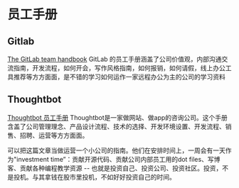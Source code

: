 # 员工手册

## Gitlab

[The GitLab team handbook](https://about.gitlab.com/handbook/) GitLab 的员工手册涵盖了公司价值观，内部沟通交流指南，开发流程，如何开会，写作风格指南，如何报销，如何请假，线上办公工具推荐等方方面面，是不错的学习如何运作一家远程办公为主的公司的学习资料

## Thoughtbot

[Thoughtbot 员工手册](https://thoughtbot.com/playbook) Thoughtbot是一家做网站、做app的咨询公司。这个手册含盖了公司管理理念、产品设计流程、技术的选择、开发环境设置、开发流程、销售、招聘、运营等方方面面。

可以把这篇文章当做运营一个小公司的指南。他们在安排时间上，一周会有一天作为"investment time”：贡献开源代码、贡献公司内部员工用的dot files、写博客、贡献各种编程教学资源 -- 也就是投资自己、投资公司、投资社区。投资，不是投机。与其拿钱在股市里投机，不如好好投资自己的时间。
